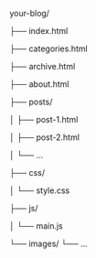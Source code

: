 your-blog/

├── index.html

├── categories.html

├── archive.html

├── about.html

├── posts/

│      ├── post-1.html

│      ├── post-2.html

│      └── ...

├── css/

│   └── style.css

├── js/

│   └── main.js

└── images/
    └── ...
